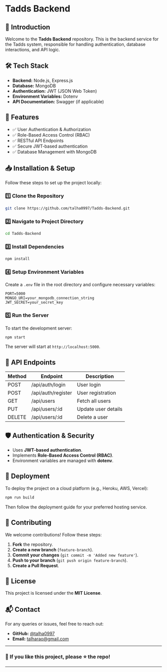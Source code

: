 # Tadds Backend

## 🚀 Introduction
Welcome to the **Tadds Backend** repository. This is the backend service for the Tadds system, responsible for handling authentication, database interactions, and API logic.

## 🛠 Tech Stack
- **Backend:** Node.js, Express.js
- **Database:** MongoDB
- **Authentication:** JWT (JSON Web Token)
- **Environment Variables:** Dotenv
- **API Documentation:** Swagger (if applicable)

## 🎯 Features
- ✅ User Authentication & Authorization
- ✅ Role-Based Access Control (RBAC)
- ✅ RESTful API Endpoints
- ✅ Secure JWT-based authentication
- ✅ Database Management with MongoDB

## 📥 Installation & Setup
Follow these steps to set up the project locally:

### 1️⃣ Clone the Repository
```bash
git clone https://github.com/talha0997/Tadds-Backend.git
```

### 2️⃣ Navigate to Project Directory
```bash
cd Tadds-Backend
```

### 3️⃣ Install Dependencies
```bash
npm install
```

### 4️⃣ Setup Environment Variables
Create a `.env` file in the root directory and configure necessary variables:
```env
PORT=5000
MONGO_URI=your_mongodb_connection_string
JWT_SECRET=your_secret_key
```

### 5️⃣ Run the Server
To start the development server:
```bash
npm start
```

The server will start at `http://localhost:5000`.

## 📡 API Endpoints
| Method | Endpoint         | Description              |
|--------|-----------------|--------------------------|
| POST   | /api/auth/login | User login               |
| POST   | /api/auth/register | User registration    |
| GET    | /api/users      | Fetch all users          |
| PUT    | /api/users/:id  | Update user details      |
| DELETE | /api/users/:id  | Delete a user            |

## 🛡 Authentication & Security
- Uses **JWT-based authentication**.
- Implements **Role-Based Access Control (RBAC)**.
- Environment variables are managed with **dotenv**.

## 🚀 Deployment
To deploy the project on a cloud platform (e.g., Heroku, AWS, Vercel):
```bash
npm run build
```
Then follow the deployment guide for your preferred hosting service.

## 🤝 Contributing
We welcome contributions! Follow these steps:
1. **Fork** the repository.
2. **Create a new branch** (`feature-branch`).
3. **Commit your changes** (`git commit -m 'Added new feature'`).
4. **Push to your branch** (`git push origin feature-branch`).
5. **Create a Pull Request**.

## 📄 License
This project is licensed under the **MIT License**.

## 📬 Contact
For any queries or issues, feel free to reach out:
- **GitHub:** [@talha0997](https://github.com/talha0997)
- **Email:** talharao@gmail.com 

---
### 🌟 If you like this project, please ⭐ the repo!
---
